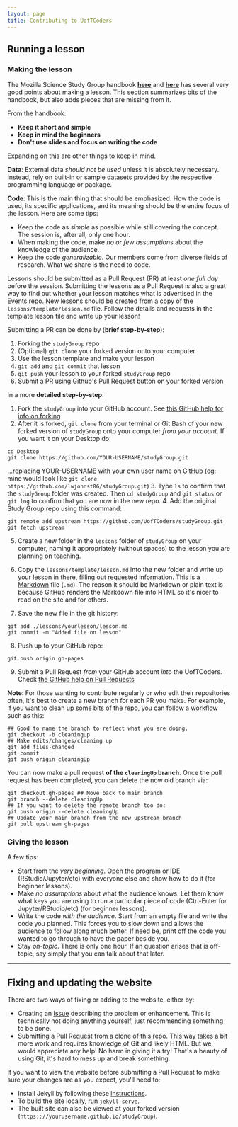 ```yaml
---
layout: page
title: Contributing to UofTCoders
---
```


## Running a lesson

### Making the lesson

The Mozilla Science Study Group
handbook [**here**](https://mozillascience.github.io/studyGroupHandbook/lessons.html#reuse)
and [**here**](https://mozillascience.github.io/studyGroupHandbook/event-types.html#workalong)
has several very good points about making a lesson. This section summarizes bits
of the handbook, but also adds pieces that are missing from it.

From the handbook:

- **Keep it short and simple**
- **Keep in mind the beginners**
- **Don't use slides and focus on writing the code**

Expanding on this are other things to keep in mind.

**Data**: External data *should not be used* unless it is absolutely necessary. 
Instead, rely on built-in or sample datasets provided by the respective 
programming language or package.

**Code**: This is the main thing that should be emphasized. How the code is
used, its specific applications, and its meaning should be the entire focus of
the lesson. Here are some tips:

- Keep the code as *simple* as possible while still covering the concept. The
session is, after all, only one hour.
- When making the code, make *no or few assumptions* about the knowledge of the
audience.
- Keep the code *generalizable*. Our members come from diverse fields of
research. What we share is the need to code.

Lessons should be submitted as a Pull Request (PR) at least *one full day* before the
session. Submitting the lessons as a Pull Request is also a great way to find
out whether your lesson matches what is advertised in the Events repo. New lessons 
should be created from a copy of the `lessons/template/lesson.md` file. Follow the 
details and requests in the template lesson file and write up your lesson!

Submitting a PR can be done by (**brief step-by-step**):

1. Forking the `studyGroup` repo
2. (Optional) `git clone` your forked version onto your computer
3. Use the lesson template and make your lesson
4. `git add` and `git commit` that lesson
5. `git push` your lesson to your forked `studyGroup` repo
6. Submit a PR using Github's Pull Request button on your forked version

In a more **detailed step-by-step**:

1. Fork the `studyGroup` into your GitHub account. See 
[this GitHub help for info on forking](https://help.github.com/articles/fork-a-repo/)
2. After it is forked, `git clone` from your terminal or Git Bash of your new
forked version of `studyGroup` onto your computer *from your account*. If you
want it on your Desktop do:
  ```
  cd Desktop
  git clone https://github.com/YOUR-USERNAME/studyGroup.git 
  ```

  ...replacing YOUR-USERNAME with your own user name on GitHub (eg: mine would
  look like `git clone https://github.com/lwjohnst86/studyGroup.git`)
3. Type `ls` to confirm that the `studyGroup` folder was created. Then 
`cd studyGroup` and `git status` or `git log` to confirm that you are now in the 
new repo.
4. Add the original Study Group repo using this command:
  ```
  git remote add upstream https://github.com/UofTCoders/studyGroup.git
  git fetch upstream
  ```

5. Create a new folder in the `lessons` folder of `studyGroup` on your computer,
naming it appropriately (without spaces) to the lesson you are planning on
teaching.
6. Copy the `lessons/template/lesson.md` into the new folder and write up your 
lesson in there, filling out requested information. This is a 
[Markdown](https://help.github.com/articles/markdown-basics/) file (`.md`).
The reason it should be Markdown or plain text is because GitHub
renders the Markdown file into HTML so it's nicer to read on the site and for
others. 

7. Save the new file in the git history:
  ```
  git add ./lessons/yourlesson/lesson.md
  git commit -m "Added file on lesson"
  ```

8. Push up to your GitHub repo:
  ```
  git push origin gh-pages
  ```
9. Submit a Pull Request *from* your GitHub account *into* the UofTCoders. Check
[the GitHub help on Pull Requests](https://help.github.com/articles/using-pull-requests/)

**Note**: For those wanting to contribute regularly or who edit their
repositories often, it's best to create a new branch for each PR you make.  For
example, if you want to clean up some bits of the repo, you can follow a
workflow such as this:

```
## Good to name the branch to reflect what you are doing.
git checkout -b cleaningUp 
## Make edits/changes/cleaning up
git add files-changed
git commit
git push origin cleaningUp
```

You can now make a pull request **of the `cleaningUp` branch**.  Once the pull
request has been completed, you can delete the now old branch via:

```
git checkout gh-pages ## Move back to main branch
git branch --delete cleaningUp
## If you want to delete the remote branch too do:
git push origin --delete cleaningUp
## Update your main branch from the new upstream branch
git pull upstream gh-pages
```

### Giving the lesson

A few tips:

- Start from the *very beginning*. Open the program or IDE (RStudio/Jupyter/etc)
with everyone else and show how to do it (for beginner lessons).
- Make *no assumptions* about what the audience knows. Let them know what keys
you are using to run a particular piece of code (Ctrl-Enter for
Jupyter/RStudio/etc) (for beginner lessons).
- Write the code *with the audience*. Start from an empty file and write the
code you planned. This forces you to slow down and allows the audience to follow
along much better. If need be, print off the code you wanted to go through to
have the paper beside you.
- Stay *on-topic*. There is only one hour. If an question arises that is
off-topic, say simply that you can talk about that later.

-----

## Fixing and updating the website

There are two ways of fixing or adding to the website, either by:

- Creating an [Issue](https://github.com/UofTCoders/studyGroup/issues/new)
describing the problem or enhancement. This is technically not doing anything
yourself, just recommending something to be done.
- Submitting a Pull Request from a clone of this repo. This way takes a bit more
work and requires knowledge of Git and likely HTML. But we would appreciate any
help! No harm in giving it a try! That's a beauty of using Git, it's hard to
mess up and break something.

If you want to view the website before submitting a Pull Request to make sure
your changes are as you expect, you'll need to:

- Install Jekyll by following these [instructions](https://help.github.com/articles/setting-up-your-github-pages-site-locally-with-jekyll/).
- To build the site locally, run `jekyll serve`. 
- The built site can also be viewed at your forked version
(`https:://yourusername.github.io/studyGroup`).
